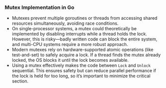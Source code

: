 ### Mutex Implementation in Go

* Mutexes prevent multiple goroutines or threads from accessing shared resources simultaneously, avoiding race conditions.
* On single-processor systems, a mutex could theoretically be implemented by disabling interrupts while a thread holds the lock. However, this is risky—badly written code can block the entire system, and multi-CPU systems require a more robust approach.
* Modern mutexes rely on hardware-supported atomic operations (like test-and-set) to safely acquire a lock. If a thread finds the mutex already locked, the OS blocks it until the lock becomes available.
* Using a mutex effectively makes the code between `Lock` and `Unlock` sequential. This ensures safety but can reduce parallel performance if the lock is held for too long, so it’s important to minimize the critical section.

